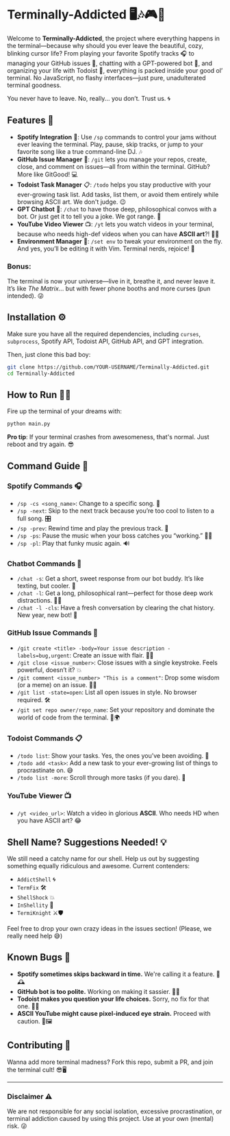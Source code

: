 # Terminally-Addicted 🖥️🎶🎮💬

Welcome to **Terminally-Addicted**, the project where everything happens in the terminal—because why should you ever leave the beautiful, cozy, blinking cursor life? From playing your favorite Spotify tracks 🎧 to managing your GitHub issues 🐙, chatting with a GPT-powered bot 🤖, and organizing your life with Todoist 📝, everything is packed inside your good ol’ terminal. No JavaScript, no flashy interfaces—just pure, unadulterated terminal goodness. 

You never have to leave. No, really... you don’t. Trust us. 🌀

## Features 🚀
- **Spotify Integration** 🎵: Use `/sp` commands to control your jams without ever leaving the terminal. Play, pause, skip tracks, or jump to your favorite song like a true command-line DJ. 🎶
- **GitHub Issue Manager** 🐙: `/git` lets you manage your repos, create, close, and comment on issues—all from within the terminal. GitHub? More like GitGood! 💻
- **Todoist Task Manager** 📋: `/todo` helps you stay productive with your ever-growing task list. Add tasks, list them, or avoid them entirely while browsing ASCII art. We don't judge. 😉
- **GPT Chatbot** 🤖: `/chat` to have those deep, philosophical convos with a bot. Or just get it to tell you a joke. We got range. 💬
- **YouTube Video Viewer** 📺: `/yt` lets you watch videos in your terminal, because who needs high-def videos when you can have **ASCII art**?! 🎥🤓
- **Environment Manager** 🔧: `/set env` to tweak your environment on the fly. And yes, you’ll be editing it with Vim. Terminal nerds, rejoice! 🚀

### Bonus:
The terminal is now your universe—live in it, breathe it, and never leave it. It’s like *The Matrix*... but with fewer phone booths and more curses (pun intended). 😜

## Installation ⚙️
Make sure you have all the required dependencies, including `curses`, `subprocess`, Spotify API, Todoist API, GitHub API, and GPT integration.

Then, just clone this bad boy:

```bash
git clone https://github.com/YOUR-USERNAME/Terminally-Addicted.git
cd Terminally-Addicted
```

## How to Run 🏃‍♂️
Fire up the terminal of your dreams with:

```bash
python main.py
```

**Pro tip**: If your terminal crashes from awesomeness, that's normal. Just reboot and try again. 😎

## Command Guide 📝

### Spotify Commands 🎧
- `/sp -cs <song_name>`: Change to a specific song. 🕺
- `/sp -next`: Skip to the next track because you’re too cool to listen to a full song. 🎛️
- `/sp -prev`: Rewind time and play the previous track. 🔁
- `/sp -ps`: Pause the music when your boss catches you “working.” 🎼🙄
- `/sp -pl`: Play that funky music again. 🔊

### Chatbot Commands 🤖
- `/chat -s`: Get a short, sweet response from our bot buddy. It’s like texting, but cooler. 📨
- `/chat -l`: Get a long, philosophical rant—perfect for those deep work distractions. 🧠💬
- `/chat -l -cls`: Have a fresh conversation by clearing the chat history. New year, new bot! 🌱

### GitHub Issue Commands 🐙
- `/git create <title> -body=Your issue description -labels=bug,urgent`: Create an issue with flair. 📝🐛
- `/git close <issue_number>`: Close issues with a single keystroke. Feels powerful, doesn’t it? 💥
- `/git comment <issue_number> "This is a comment"`: Drop some wisdom (or a meme) on an issue. 💬💡
- `/git list -state=open`: List all open issues in style. No browser required. 🛠️
- `/git set repo owner/repo_name`: Set your repository and dominate the world of code from the terminal. 🔧🌍

### Todoist Commands 📋
- `/todo list`: Show your tasks. Yes, the ones you’ve been avoiding. 📝
- `/todo add <task>`: Add a new task to your ever-growing list of things to procrastinate on. 😅
- `/todo list -more`: Scroll through more tasks (if you dare). 📜

### YouTube Viewer 📺
- `/yt <video_url>`: Watch a video in glorious **ASCII**. Who needs HD when you have ASCII art? 😂

## Shell Name? Suggestions Needed! 💡
We still need a catchy name for our shell. Help us out by suggesting something equally ridiculous and awesome. Current contenders:
- `AddictShell` 🌀
- `TermFix` 🛠️
- `ShellShock` 💥
- `InShellity` 🤯
- `TermiKnight` ⚔️🛡️

Feel free to drop your own crazy ideas in the issues section! (Please, we really need help 😅)

## Known Bugs 🐞
- **Spotify sometimes skips backward in time.** We're calling it a feature. 🎵🕰️
- **GitHub bot is too polite.** Working on making it sassier. 🐙💬
- **Todoist makes you question your life choices.** Sorry, no fix for that one. 💭🤔
- **ASCII YouTube might cause pixel-induced eye strain.** Proceed with caution. 👀🖼️

## Contributing 🤝
Wanna add more terminal madness? Fork this repo, submit a PR, and join the terminal cult! 😎🖥️

---

### Disclaimer ⚠️
We are not responsible for any social isolation, excessive procrastination, or terminal addiction caused by using this project. Use at your own (mental) risk. 😜
